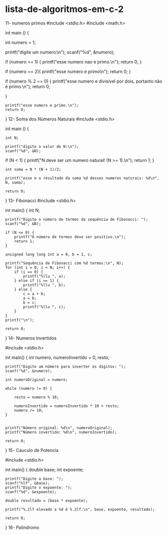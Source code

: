 # lista-de-algoritmos-em-c-2
11- numeros primos
#include <stdio.h>
#include <math.h>


int main () {
   
   int numero = 1;
   
   printf("digite um numero:\n");
   scanf("%d", &numero);
   
   if (numero <= 1) {
printf("esse numero nao e primo.\n");
return 0;
}

if (numero == 2){
printf("esse numero e primo\n");
return 0;
}

if (numero % 2 == 0) {
	printf("esse numero e divisivel por dois, portanto não é primo.\n");
	return 0;
	
}

    printf("esse numero e primo.\n");
    return 0;
   	
}
12- Soma dos Números Naturais
#include <stdio.h>

int main () {
	
	int N;
	
	printf("digite o valor de N:\n");
	scanf("%d", &N);
	
  if (N < 1) {
  	printf("N deve ser um numero natural! (N >= 1).\n");
  	return 1;
	}
	
	int soma = N * (N + 1)/2;
	 
	printf("esse e o resultado da soma %d desses numeros naturais: %d\n", N, soma);
	
	return 0;
	
}
13- Fibonacci
#include <stdio.h>

int main() {
    int N;
    
    printf("Digite o número de termos da sequência de Fibonacci: ");
    scanf("%d", &N);

    if (N <= 0) {
        printf("O número de termos deve ser positivo.\n");
        return 1;
    }

    unsigned long long int a = 0, b = 1, c;

    printf("Sequência de Fibonacci com %d termos:\n", N);
    for (int i = 0; i < N; i++) {
        if (i == 0) {
            printf("%llu ", a);
        } else if (i == 1) {
            printf("%llu ", b);
        } else {
            c = a + b;
            a = b;
            b = c;
            printf("%llu ", c);
        }
    }
    printf("\n");

    return 0;
}
14- Numeros Invertidos

#include <stdio.h>

int main() {
    int numero, numeroInvertido = 0, resto;

    printf("Digite um número para inverter os dígitos: ");
    scanf("%d", &numero);

    int numeroOriginal = numero;

    while (numero != 0) {

        resto = numero % 10;

        numeroInvertido = numeroInvertido * 10 + resto;
        numero /= 10;
    }


    printf("Número original: %d\n", numeroOriginal);
    printf("Número invertido: %d\n", numeroInvertido);

    return 0;
}
15- Cauculo de Potencia

#include <stdio.h>

int main() {
    double base;
    int expoente;

    printf("Digite a base: ");
    scanf("%lf", &base);
    printf("Digite o expoente: ");
    scanf("%d", &expoente);

    double resultado = (base * expoente);

    printf("%.2lf elevado a %d é %.2lf.\n", base, expoente, resultado);

    return 0;
}
16- Palindromo

